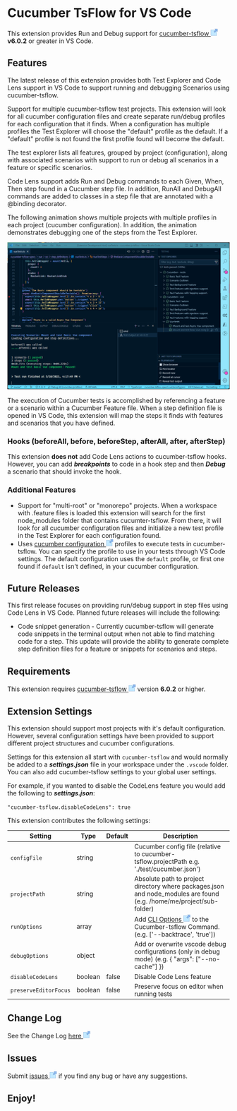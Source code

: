 # Cucumber TsFlow for VS Code

This extension provides Run and Debug support for [cucumber-tsflow ![](images/external-link-16.png)](https://www.npmjs.com/package/@lynxwall/cucumber-tsflow) **v6.0.2** or greater in VS Code.

## Features

The latest release of this extension provides both Test Explorer and Code Lens support in VS Code to support running and debugging Scenarios using cucumber-tsflow.

Support for multiple cucumber-tsflow test projects. This extension will look for all cucumber configuration files and create separate run/debug profiles for each configuration that it finds. When a configuration has multiple profiles the Test Explorer will choose the "default" profile as the default. If a "default" profile is not found the first profile found will become the default. 

The test explorer lists all features, grouped by project (configuration), along with associated scenarios with support to run or debug all scenarios in a feature or specific scenarios.

Code Lens support adds Run and Debug commands to each Given, When, Then step found in a Cucumber step file. In addition, RunAll and DebugAll commands are added to classes in a step file that are annotated with a @binding decorator.

The following animation shows multiple projects with multiple profiles in each project (cucumber configuration). In addition, the animation demonstrates debugging one of the steps from the Test Explorer.

![Run or Debug cucumber-tsflow](images/CucumberVscode.gif)

The execution of Cucumber tests is accomplished by referencing a feature or a scenario within a Cucumber Feature file.  When a step definition file is opened in VS Code, this extension will map the steps it finds with features and scenarios that you have defined. 

### Hooks (beforeAll, before, beforeStep, afterAll, after, afterStep)

This extension **does not** add Code Lens actions to cucumber-tsflow hooks. However, you can add ***breakpoints*** to code in a hook step and then ***Debug*** a scenario that should invoke the hook.

### Additional Features

- Support for "multi-root" or "monorepo" projects. When  a workspace with .feature files is loaded this extension will search for the first node_modules folder that contains cucumter-tsflow. From there, it will look for all cucumber configuration files and initialize a new test profile in the Test Explorer for each configuration found.
- Uses [cucumber configuration ![](images/external-link-16.png)](https://github.com/cucumber/cucumber-js/blob/v8.0.0/docs/configuration.md) profiles to execute tests in cucumber-tsflow. You can specify the profile to use in your tests through VS Code settings. The default configuration uses the `default` profile, or first one found if `default` isn't defined, in your cucumber configuration.

## Future Releases

This first release focuses on providing run/debug support in step files using Code Lens in VS Code. Planned future releases will include the following:

- Code snippet generation - Currently cucumber-tsflow will generate code snippets in the terminal output when not able to find matching code for a step. This update will provide the ability to generate complete step definition files for a feature or snippets for scenarios and steps.

## Requirements

This extension requires [cucumber-tsflow ![](images/external-link-16.png)](https://www.npmjs.com/package/@lynxwall/cucumber-tsflow) version **6.0.2** or higher.

## Extension Settings

This extension should support most projects with it's default configuration. However, several configuration settings have been provided to support different project structures and cucumber configurations.

Settings for this extension all start with `cucumber-tsflow` and would normally be added to a ***settings.json*** file in your workspace under the `.vscode` folder. You can also add cucumber-tsflow settings to your global user settings.

For example, if you wanted to disable the CodeLens feature you would add the following to ***settings.json***:

`"cucumber-tsflow.disableCodeLens": true`

This extension contributes the following settings:

| Setting                   | Type    | Default                               | Description                                                  |
| ------------------------- | ------- | ------------------------------------- | ------------------------------------------------------------ |
| `configFile`              | string  |                                       | Cucumber config file (relative to cucumber-tsflow.projectPath e.g. './test/cucumber.json') |
| `projectPath`             | string  |                                       | Absolute path to project directory where packages.json and node_modules are found (e.g. /home/me/project/sub-folder) |
| `runOptions`              | array   |                                       | Add [CLI Options ![](images/external-link-16.png)](https://github.com/LynxWall/cucumber-js-tsflow#new-configuration-options) to the Cucumber-tsflow Command. (e.g. ['--backtrace', 'true']) |
| `debugOptions`            | object  |                                       | Add or overwrite vscode debug configurations (only in debug mode) (e.g. { \"args\": [\"--no-cache\"] }) |
| `disableCodeLens` | boolean | false | Disable Code Lens feature |
| `preserveEditorFocus`     | boolean | false                                 | Preserve focus on editor when running tests                  |

## Change Log

See the Change Log [here ![](images/external-link-16.png)](CHANGELOG.md)

## Issues

Submit [issues ![](images/external-link-16.png)](https://github.com/LynxWall/cucumber-tsflow-vscode/issues) if you find any bug or have any suggestions.

## Enjoy!

